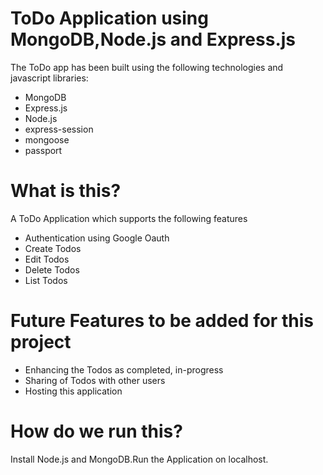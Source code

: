 # ToDo Application using MongoDB,Node.js and Express.js

The ToDo app has been built using the following technologies and javascript libraries:
  -   MongoDB
  -   Express.js
  -   Node.js
  -   express-session
  -   mongoose
  -   passport
  
 # What is this?
  
 A ToDo Application which supports the following features
  -   Authentication using Google Oauth
  -   Create Todos
  -   Edit Todos
  -   Delete Todos
  -   List Todos
  
 # Future Features to be added for this project
   -   Enhancing the Todos as completed, in-progress
   -   Sharing of Todos with other users
   -   Hosting this application
    
  # How do we run this?
   
   Install Node.js and MongoDB.Run the Application on localhost.
    
